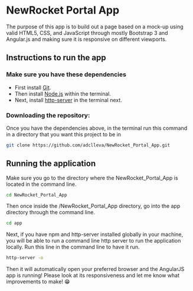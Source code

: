 # NewRocket Portal App

The purpose of this app is to build out a page based on a mock-up using valid HTML5, CSS, and JavaScript through mostly
Bootstrap 3 and Angular.js and making sure it is responsive on different viewports.

## Instructions to run the app

### Make sure you have these dependencies
- First install [Git](https://git-scm.com/download).
- Then install [Node.js](https://nodejs.org/en/download/current/) within the terminal.
- Next, install [http-server](https://www.npmjs.com/package/http-server) in the terminal next.

### Downloading the repository:

Once you have the dependencies above, in the terminal run this command in a directory that you want this project to be in
``` bash
git clone https://github.com/adclleva/NewRocket_Portal_App.git
```

## Running the application

Make sure you go to the directory where the NewRocket_Portal_App is located in the command line.
``` bash
cd NewRocket_Portal_App
```

Then once inside the /NewRocket_Portal_App directory, go into the app directory through the command line.
``` bash
cd app
```

Next, if you have npm and http-server installed globally in your machine, you will be able to run a command line http server to run the application locally. Run this line in the command line to have it run.
``` bash
http-server -o
```

Then it will automatically open your preferred browser and the AngularJS app is running!
Please look at its responsiveness and let me know what improvements to make! :grin:
